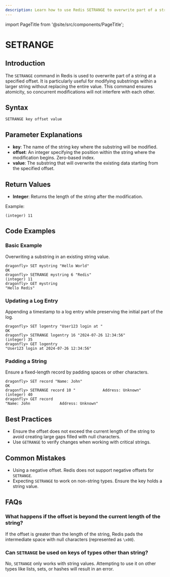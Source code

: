 ```yaml
---
description: Learn how to use Redis SETRANGE to overwrite part of a string at the specified key.
---
```


import PageTitle from '@site/src/components/PageTitle';

# SETRANGE

<PageTitle title="Redis SETRANGE Explained (Better Than Official Docs)" />

## Introduction

The `SETRANGE` command in Redis is used to overwrite part of a string at a specified offset. It is particularly useful for modifying substrings within a larger string without replacing the entire value. This command ensures atomicity, so concurrent modifications will not interfere with each other.

## Syntax

```plaintext
SETRANGE key offset value
```

## Parameter Explanations

- **key**: The name of the string key where the substring will be modified.
- **offset**: An integer specifying the position within the string where the modification begins. Zero-based index.
- **value**: The substring that will overwrite the existing data starting from the specified offset.

## Return Values

- **Integer**: Returns the length of the string after the modification.

Example:

```cli
(integer) 11
```

## Code Examples

### Basic Example

Overwriting a substring in an existing string value.

```cli
dragonfly> SET mystring "Hello World"
OK
dragonfly> SETRANGE mystring 6 "Redis"
(integer) 11
dragonfly> GET mystring
"Hello Redis"
```

### Updating a Log Entry

Appending a timestamp to a log entry while preserving the initial part of the log.

```cli
dragonfly> SET logentry "User123 login at "
OK
dragonfly> SETRANGE logentry 16 "2024-07-26 12:34:56"
(integer) 35
dragonfly> GET logentry
"User123 login at 2024-07-26 12:34:56"
```

### Padding a String

Ensure a fixed-length record by padding spaces or other characters.

```cli
dragonfly> SET record "Name: John"
OK
dragonfly> SETRANGE record 10 "            Address: Unknown"
(integer) 40
dragonfly> GET record
"Name: John             Address: Unknown"
```

## Best Practices

- Ensure the offset does not exceed the current length of the string to avoid creating large gaps filled with null characters.
- Use `GETRANGE` to verify changes when working with critical strings.

## Common Mistakes

- Using a negative offset. Redis does not support negative offsets for `SETRANGE`.
- Expecting `SETRANGE` to work on non-string types. Ensure the key holds a string value.

## FAQs

### What happens if the offset is beyond the current length of the string?

If the offset is greater than the length of the string, Redis pads the intermediate space with null characters (represented as `\x00`).

### Can `SETRANGE` be used on keys of types other than string?

No, `SETRANGE` only works with string values. Attempting to use it on other types like lists, sets, or hashes will result in an error.
